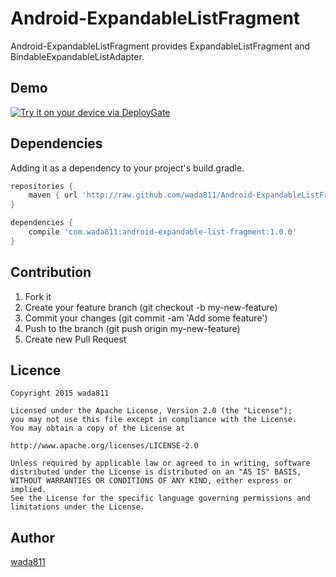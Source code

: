 Android-ExpandableListFragment
====

Android-ExpandableListFragment provides ExpandableListFragment and BindableExpandableListAdapter.

## Demo
[<img src="https://dply.me/kjn2vu/button/large" alt="Try it on your device via DeployGate">](https://dply.me/kjn2vu#install)

## Dependencies

Adding it as a dependency to your project's build.gradle.

```groovy
repositories {
    maven { url 'http://raw.github.com/wada811/Android-ExpandableListFragment/master/repository/' }
}

dependencies {
    compile 'com.wada811:android-expandable-list-fragment:1.0.0'
}
```

## Contribution

1. Fork it
2. Create your feature branch (git checkout -b my-new-feature)
3. Commit your changes (git commit -am 'Add some feature')
4. Push to the branch (git push origin my-new-feature)
5. Create new Pull Request

## Licence

    Copyright 2015 wada811

    Licensed under the Apache License, Version 2.0 (the "License");
    you may not use this file except in compliance with the License.
    You may obtain a copy of the License at

    http://www.apache.org/licenses/LICENSE-2.0

    Unless required by applicable law or agreed to in writing, software
    distributed under the License is distributed on an "AS IS" BASIS,
    WITHOUT WARRANTIES OR CONDITIONS OF ANY KIND, either express or implied.
    See the License for the specific language governing permissions and
    limitations under the License.

## Author

[wada811](https://github.com/wada811)
